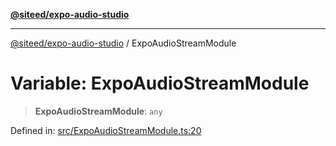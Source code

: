 [**@siteed/expo-audio-studio**](../README.md)

***

[@siteed/expo-audio-studio](../README.md) / ExpoAudioStreamModule

# Variable: ExpoAudioStreamModule

> **ExpoAudioStreamModule**: `any`

Defined in: [src/ExpoAudioStreamModule.ts:20](https://github.com/deeeed/expo-audio-stream/blob/801aa6585cbafa9b58a81bf4356176436fc03ce1/packages/expo-audio-studio/src/ExpoAudioStreamModule.ts#L20)
